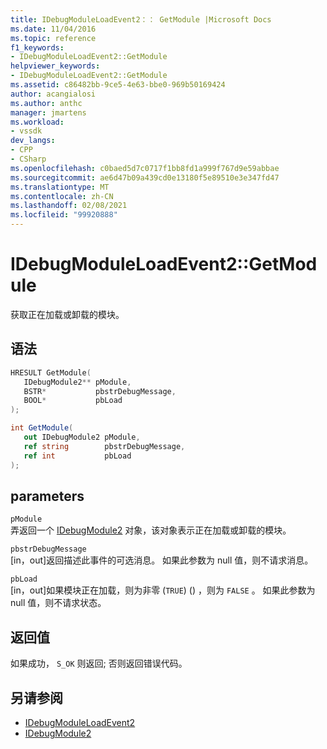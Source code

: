 ```yaml
---
title: IDebugModuleLoadEvent2：： GetModule |Microsoft Docs
ms.date: 11/04/2016
ms.topic: reference
f1_keywords:
- IDebugModuleLoadEvent2::GetModule
helpviewer_keywords:
- IDebugModuleLoadEvent2::GetModule
ms.assetid: c86482bb-9ce5-4e63-bbe0-969b50169424
author: acangialosi
ms.author: anthc
manager: jmartens
ms.workload:
- vssdk
dev_langs:
- CPP
- CSharp
ms.openlocfilehash: c0baed5d7c0717f1bb8fd1a999f767d9e59abbae
ms.sourcegitcommit: ae6d47b09a439cd0e13180f5e89510e3e347fd47
ms.translationtype: MT
ms.contentlocale: zh-CN
ms.lasthandoff: 02/08/2021
ms.locfileid: "99920888"
---
```

# <a name="idebugmoduleloadevent2getmodule"></a>IDebugModuleLoadEvent2::GetModule
获取正在加载或卸载的模块。

## <a name="syntax"></a>语法

```cpp
HRESULT GetModule( 
   IDebugModule2** pModule,
   BSTR*           pbstrDebugMessage,
   BOOL*           pbLoad
);
```

```csharp
int GetModule( 
   out IDebugModule2 pModule,
   ref string        pbstrDebugMessage,
   ref int           pbLoad
);
```

## <a name="parameters"></a>parameters
`pModule`\
弄返回一个 [IDebugModule2](../../../extensibility/debugger/reference/idebugmodule2.md) 对象，该对象表示正在加载或卸载的模块。

`pbstrDebugMessage`\
[in，out]返回描述此事件的可选消息。 如果此参数为 null 值，则不请求消息。

`pbLoad`\
[in，out]如果模块正在加载，则为非零 (`TRUE`)  () ，则为 `FALSE` 。 如果此参数为 null 值，则不请求状态。

## <a name="return-value"></a>返回值
 如果成功， `S_OK` 则返回; 否则返回错误代码。

## <a name="see-also"></a>另请参阅
- [IDebugModuleLoadEvent2](../../../extensibility/debugger/reference/idebugmoduleloadevent2.md)
- [IDebugModule2](../../../extensibility/debugger/reference/idebugmodule2.md)
